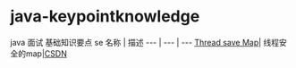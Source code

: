 # java-keypointknowledge
java  面试   基础知识要点  se
 名称 | 描述
  ---  | --- | ---
   [Thread save Map](java-keypointknowledge/src/main/java/com/zl/collection/Map的线程安全实现.java)| 线程安全的map|[CSDN](https://blog.csdn.net/yz18931904/article/details/80466892)
